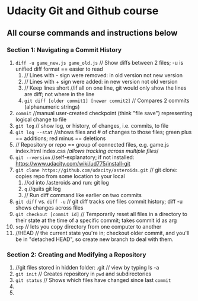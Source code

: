 # Udacity Git and Github course

## All course commands and instructions below

### Section 1: Navigating a Commit History
1. `diff -u game_new.js game_old.js` // Show diffs between 2 files; -u is unified diff format == easier to read
    1. // Lines with - sign were removed: in old version not new version
    2. // Lines with + sign were added:   in new version not old version
    3. // Keep lines short //if all on one line, git would only show the lines are diff; not where in the line
    4. `git diff [older commit1] [newer commit2]`  // Compares 2 commits (alphanumeric strings)
2. `commit` //manual user-created checkpoint (think "file save") representing logical change to file
3. `git log` // show log, or history, of changes, i.e. commits, to file
4. `git log --stat` //shows files and # of changes to those files; green plus == additions; red minus == deletions
5. // Repository or repo == group of connected files, e.g. game.js index.html index.css /*allows tracking across multiple files*/
6. `git --version` //self-explanatory; if not installed: https://www.udacity.com/wiki/ud775/install-git
7. `git clone https://github.com/udacity/asteroids.git`  // git clone: copies repo from some location to your local 
    1. //cd into /asteroids and run: git log 
    2. `q`   //quits git log 
    3. // Run diff command like earlier on two commits 
8. `git diff` vs. `diff -u` // git diff tracks one files commit history; diff -u shows changes across files
9. `git checkout [commit id]` // Temporarily reset all files in a directory to their state at the time of a specific commit; takes commit id as arg
10. `scp` // lets you copy directory from one computer to another
11. //HEAD  // the current state you're in; checkout older commit, and you'll be in "detached HEAD", so create new branch to deal with them.

### Section 2: Creating and Modifying a Repository
1. //git files stored in hidden folder: .git  // view by typing ls -a
2. `git init` // Creates repository in `pwd` and subdirectories
3. `git status` // Shows which files have changed since last `commit`
4. 
3. 
